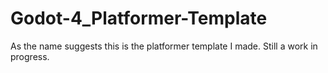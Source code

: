 # Godot-4_Platformer-Template
As the name suggests this is the platformer template I made. Still a work in progress.

